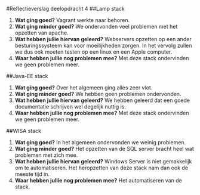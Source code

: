 #Reflectieverslag deelopdracht 4
##Lamp stack
1. **Wat ging goed?** Vagrant werkte naar behoren.
2. **Wat ging minder goed?** We ondervonden veel problemen met het opzetten van apache.
3. **Wat hebben jullie hiervan geleerd?** Webservers opzetten op een ander besturingssysteem kan voor moeilijkheden zorgen. In het vervolg zullen we dus ook moeten testen op een linux en een Apple computer.
4. **Waar hebben jullie nog problemen mee?** Met deze stack ondervinden we geen problemen meer.

##Java-EE stack
1. **Wat ging goed?**
Over het algemeen ging alles zeer vlot.
2. **Wat ging minder goed?** We hebben geen problemen ondervonden.
3. **Wat hebben jullie hiervan geleerd?** We hebben geleerd dat een goede documentatie schrijven wel degelijk nuttig is.
4. **Waar hebben jullie nog problemen mee?** Met deze stack ondervinden we geen problemen meer.

##WISA stack
1. **Wat ging goed?** In het algemeen ondervonden we weinig problemen.
2. **Wat ging minder goed?** Het opzetten van de SQL server bracht heel wat problemen met zich mee. 
3. **Wat hebben jullie hiervan geleerd?** Windows Server is niet gemakkelijk om te automatiseren. Het heropzetten van deze stack nam dan ook de meeste tijd in.
4. **Waar hebben jullie nog problemen mee?** Het automatiseren van de stack.
